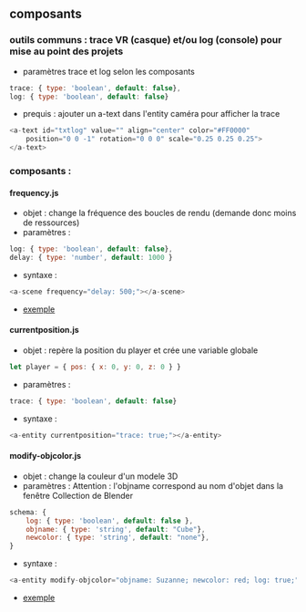 ## composants

### outils communs : trace VR (casque) et/ou log (console) pour mise au point des projets
* paramètres trace et log selon les composants
```js
trace: { type: 'boolean', default: false},
log: { type: 'boolean', default: false}
```

* prequis : ajouter un a-text dans l'entity caméra pour afficher la trace
```js
<a-text id="txtlog" value="" align="center" color="#FF0000" 
    position="0 0 -1" rotation="0 0 0" scale="0.25 0.25 0.25">
</a-text>
```

### composants : 
#### frequency.js
* objet : change la fréquence des boucles de rendu (demande donc moins de ressources)
* paramètres : 
```js
log: { type: 'boolean', default: false},
delay: { type: 'number', default: 1000 }
```

* syntaxe : 
```js
<a-scene frequency="delay: 500;"></a-scene>
```
* [exemple](../frequency.html)
    

#### currentposition.js
* objet : repère la position du player et crée une variable globale
```js
let player = { pos: { x: 0, y: 0, z: 0 } }
``` 

* paramètres : 
```js
trace: { type: 'boolean', default: false}
```

* syntaxe : 
```js
<a-entity currentposition="trace: true;"></a-entity>
```

#### modify-objcolor.js
* objet : change la couleur d'un modele 3D
* paramètres :
Attention : l'objname correspond au nom d'objet dans la fenêtre Collection de Blender 
```js
schema: {
    log: { type: 'boolean', default: false },
    objname: { type: 'string', default: "Cube"},
    newcolor: { type: 'string', default: "none"},
}
```

* syntaxe : 
```js
<a-entity modify-objcolor="objname: Suzanne; newcolor: red; log: true;"></a-entity>
```
* [exemple](../modifiy-objcolor.html)
    